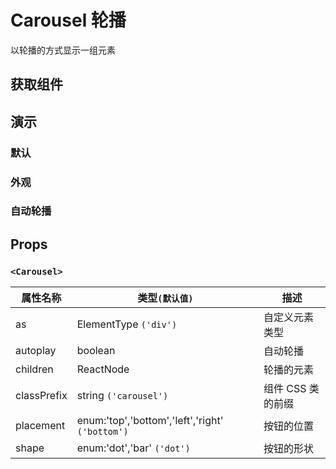 # Carousel 轮播

以轮播的方式显示一组元素

## 获取组件

<!--{include:(components/carousel/fragments/import.md)}-->

## 演示

### 默认

<!--{include:`basic.md`}-->

### 外观

<!--{include:`appearance.md`}-->

### 自动轮播

<!--{include:`autoplay.md`}-->

## Props

### `<Carousel>`

| 属性名称    | 类型`(默认值)`                                  | 描述              |
| ----------- | ----------------------------------------------- | ----------------- |
| as          | ElementType `('div')`                           | 自定义元素类型    |
| autoplay    | boolean                                         | 自动轮播          |
| children    | ReactNode                                       | 轮播的元素        |
| classPrefix | string `('carousel')`                           | 组件 CSS 类的前缀 |
| placement   | enum:'top','bottom','left','right' `('bottom')` | 按钮的位置        |
| shape       | enum:'dot','bar' `('dot')`                      | 按钮的形状        |
